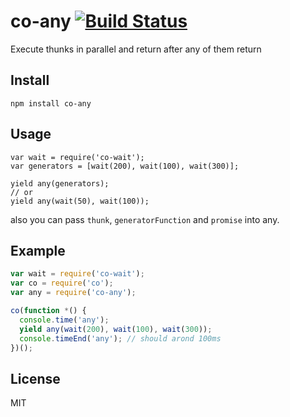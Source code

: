 co-any [![Build Status](https://travis-ci.org/dead-horse/co-any.png)](https://travis-ci.org/dead-horse/co-any)
======

Execute thunks in parallel and return after any of them return

## Install

```
npm install co-any
```

## Usage

```
var wait = require('co-wait');
var generators = [wait(200), wait(100), wait(300)];

yield any(generators);
// or
yield any(wait(50), wait(100));
```

also you can pass `thunk`, `generatorFunction` and `promise` into any.

## Example

```js
var wait = require('co-wait');
var co = require('co');
var any = require('co-any');

co(function *() {
  console.time('any');
  yield any(wait(200), wait(100), wait(300));
  console.timeEnd('any'); // should arond 100ms
})();

```
## License
MIT
